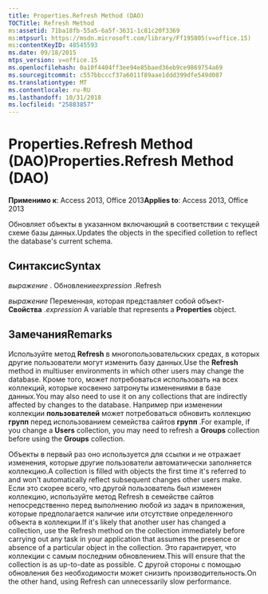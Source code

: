 ```yaml
---
title: Properties.Refresh Method (DAO)
TOCTitle: Refresh Method
ms:assetid: 71ba18fb-55a5-6a5f-3631-1c81c20f3369
ms:mtpsurl: https://msdn.microsoft.com/library/Ff195805(v=office.15)
ms:contentKeyID: 48545593
ms.date: 09/18/2015
mtps_version: v=office.15
ms.openlocfilehash: 0a10f4404ff3ee94e85baed36eb9ce9869754a69
ms.sourcegitcommit: c557bbcccf37a6011f89aae1ddd399dfe549d087
ms.translationtype: MT
ms.contentlocale: ru-RU
ms.lasthandoff: 10/31/2018
ms.locfileid: "25883857"
---
```

# <a name="propertiesrefresh-method-dao"></a><span data-ttu-id="eef12-102">Properties.Refresh Method (DAO)</span><span class="sxs-lookup"><span data-stu-id="eef12-102">Properties.Refresh Method (DAO)</span></span>


<span data-ttu-id="eef12-103">**Применимо к**: Access 2013, Office 2013</span><span class="sxs-lookup"><span data-stu-id="eef12-103">**Applies to**: Access 2013, Office 2013</span></span>

<span data-ttu-id="eef12-104">Обновляет объекты в указанном включающий в соответствии с текущей схеме базы данных.</span><span class="sxs-lookup"><span data-stu-id="eef12-104">Updates the objects in the specified colletion to reflect the database's current schema.</span></span>

## <a name="syntax"></a><span data-ttu-id="eef12-105">Синтаксис</span><span class="sxs-lookup"><span data-stu-id="eef12-105">Syntax</span></span>

<span data-ttu-id="eef12-106">*выражение* . Обновление</span><span class="sxs-lookup"><span data-stu-id="eef12-106">*expression* .Refresh</span></span>

<span data-ttu-id="eef12-107">*выражение* Переменная, которая представляет собой объект- **Свойства** .</span><span class="sxs-lookup"><span data-stu-id="eef12-107">*expression* A variable that represents a **Properties** object.</span></span>

## <a name="remarks"></a><span data-ttu-id="eef12-108">Замечания</span><span class="sxs-lookup"><span data-stu-id="eef12-108">Remarks</span></span>

<span data-ttu-id="eef12-109">Используйте метод **Refresh** в многопользовательских средах, в которых другие пользователи могут изменить базу данных.</span><span class="sxs-lookup"><span data-stu-id="eef12-109">Use the **Refresh** method in multiuser environments in which other users may change the database.</span></span> <span data-ttu-id="eef12-110">Кроме того, может потребоваться использовать на всех коллекций, которые косвенно затронуты изменениями в базе данных.</span><span class="sxs-lookup"><span data-stu-id="eef12-110">You may also need to use it on any collections that are indirectly affected by changes to the database.</span></span> <span data-ttu-id="eef12-111">Например при изменении коллекции **пользователей** может потребоваться обновить коллекцию **групп** перед использованием семейства сайтов **групп** .</span><span class="sxs-lookup"><span data-stu-id="eef12-111">For example, if you change a **Users** collection, you may need to refresh a **Groups** collection before using the **Groups** collection.</span></span>

<span data-ttu-id="eef12-112">Объекты в первый раз оно используется для ссылки и не отражает изменения, которые другие пользователи автоматически заполняется коллекцию.</span><span class="sxs-lookup"><span data-stu-id="eef12-112">A collection is filled with objects the first time it's referred to and won't automatically reflect subsequent changes other users make.</span></span> <span data-ttu-id="eef12-113">Если это скорее всего, что другой пользователь был изменен коллекцию, используйте метод Refresh в семействе сайтов непосредственно перед выполнению любой из задач в приложения, которые предполагается наличие или отсутствие определенного объекта в коллекции.</span><span class="sxs-lookup"><span data-stu-id="eef12-113">If it's likely that another user has changed a collection, use the Refresh method on the collection immediately before carrying out any task in your application that assumes the presence or absence of a particular object in the collection.</span></span> <span data-ttu-id="eef12-114">Это гарантирует, что коллекции с самым последним обновлением.</span><span class="sxs-lookup"><span data-stu-id="eef12-114">This will ensure that the collection is as up-to-date as possible.</span></span> <span data-ttu-id="eef12-115">С другой стороны с помощью обновления без необходимости может снизить производительность.</span><span class="sxs-lookup"><span data-stu-id="eef12-115">On the other hand, using Refresh can unnecessarily slow performance.</span></span>


